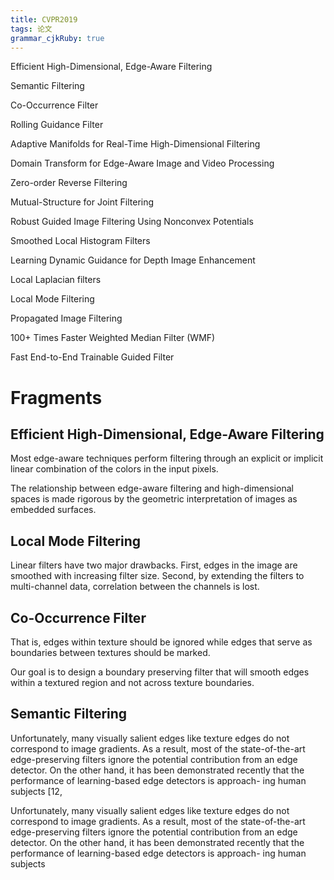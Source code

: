 ```yaml
---
title: CVPR2019
tags: 论文
grammar_cjkRuby: true
---
```


Efficient High-Dimensional, Edge-Aware Filtering

Semantic Filtering

Co-Occurrence Filter

Rolling Guidance Filter

Adaptive Manifolds for Real-Time High-Dimensional Filtering

Domain Transform for Edge-Aware Image and Video Processing

Zero-order Reverse Filtering

Mutual-Structure for Joint Filtering

Robust Guided Image Filtering Using Nonconvex Potentials

Smoothed Local Histogram Filters

Learning Dynamic Guidance for Depth Image Enhancement

Local Laplacian filters

Local Mode Filtering

Propagated Image Filtering

100+ Times Faster Weighted Median Filter (WMF)

Fast End-to-End Trainable Guided Filter


# Fragments

## Efficient High-Dimensional, Edge-Aware Filtering

Most edge-aware techniques perform filtering through an explicit or implicit linear combination of the colors in the input pixels.  

The relationship between edge-aware filtering and high-dimensional spaces is made rigorous by the geometric interpretation of images as embedded surfaces.

## Local Mode Filtering

Linear filters have two major drawbacks. First, edges in the image are smoothed with increasing filter size. Second, by extending the filters to multi-channel data, correlation between the channels is lost.

## Co-Occurrence Filter

That is, edges within texture should be ignored while edges that serve as boundaries between textures should be marked. 

Our goal is to design a boundary preserving filter that will smooth edges within a textured region and not across texture boundaries.


## Semantic Filtering

Unfortunately, many visually salient edges like texture edges do not correspond to image gradients. As a result, most of the state-of-the-art edge-preserving filters ignore the potential contribution from an edge detector. On the other hand, it has been demonstrated recently that the performance of learning-based edge detectors is approach- ing human subjects [12,

Unfortunately, many visually salient edges like texture edges do not correspond to image gradients. As a result, most of the state-of-the-art edge-preserving filters ignore the potential contribution from an edge detector. On the other hand, it has been demonstrated recently that the performance of learning-based edge detectors is approach- ing human subjects
